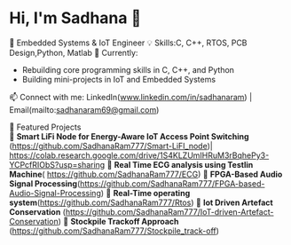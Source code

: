 # Hi, I'm Sadhana 👋  
🚀 Embedded Systems & IoT Engineer 
💡 Skills:C, C++, RTOS, PCB Design,Python, Matlab 
🚀 Currently:
- Rebuilding core programming skills in C, C++, and Python
- Building mini-projects in IoT and Embedded Systems

📫 Connect with me: 
LinkedIn(www.linkedin.com/in/sadhanaram) | Email(mailto:sadhanaram69@gmail.com)  

 🚀 Featured Projects  
 🔹 **Smart LiFi Node for Energy-Aware IoT Access Point Switching** (https://github.com/SadhanaRam777/Smart-LiFI_node)|  https://colab.research.google.com/drive/1S4KLZUmIHRuM3rBqhePy3-YCPcfRIObS?usp=sharing
🔹 **Real Time ECG analysis using Testlin Machine**( https://github.com/SadhanaRam777/ECG)
🔹 **FPGA-Based Audio Signal Processing**(https://github.com/SadhanaRam777/FPGA-based-Audio-Signal-Processing)
🔹 **Real-Time operating system**(https://github.com/SadhanaRam777/Rtos)
🔹 **Iot Driven Artefact Conservation** (https://github.com/SadhanaRam777/IoT-driven-Artefact-Conservation)
🔹 **Stockpile Trackoff Approach** (https://github.com/SadhanaRam777/Stockpile_track-off)






